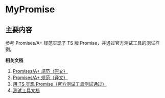 # MyPromise

## 主要内容
参考 Promises/A+ 规范实现了 TS 版 Promise，并通过官方测试工具的测试样例。

**相关文档**
1. <a href="https://promisesaplus.com/" target="_blank">Promises/A+ 规范（原文）</a>
2. <a href="https://segmentfault.com/a/1190000041936329" target="_blank">Promises/A+ 规范（译文）</a>
3. <a href="https://segmentfault.com/a/1190000041939083" target="_blank">用 TS 实现 Promise（官方测试工具测试通过）</a>
4. <a href="https://github.com/promises-aplus/promises-tests" target="_blank">测试工具文档</a>